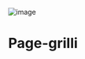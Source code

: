![image](https://github.com/yohannavrojo/Page-grilli/assets/93559066/8990ff32-28a7-4283-bf37-09f108dccf95)

# Page-grilli
